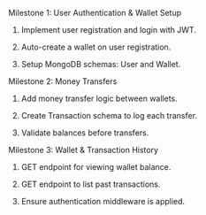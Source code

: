 Milestone 1: User Authentication & Wallet Setup



1. Implement user registration and login with JWT.


2. Auto-create a wallet on user registration.


3. Setup MongoDB schemas: User and Wallet.







Milestone 2: Money Transfers


1. Add money transfer logic between wallets.


2. Create Transaction schema to log each transfer.


3. Validate balances before transfers.





Milestone 3: Wallet & Transaction History


1. GET endpoint for viewing wallet balance.


2. GET endpoint to list past transactions.


3. Ensure authentication middleware is applied.